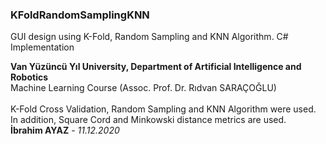<h3>KFoldRandomSamplingKNN</h3>
<p>GUI design using K-Fold, Random Sampling and KNN Algorithm. C# Implementation</p>
<div>
<b>Van Yüzüncü Yıl University, Department of Artificial Intelligence and Robotics</b><br/>
Machine Learning Course (Assoc. Prof. Dr. Rıdvan SARAÇOĞLU)<br/>
<br>
K-Fold Cross Validation, Random Sampling and KNN Algorithm were used. In addition, Square Cord and Minkowski distance metrics are used.<br/>
<b>İbrahim AYAZ</b> - <i>11.12.2020</i>
</div>



